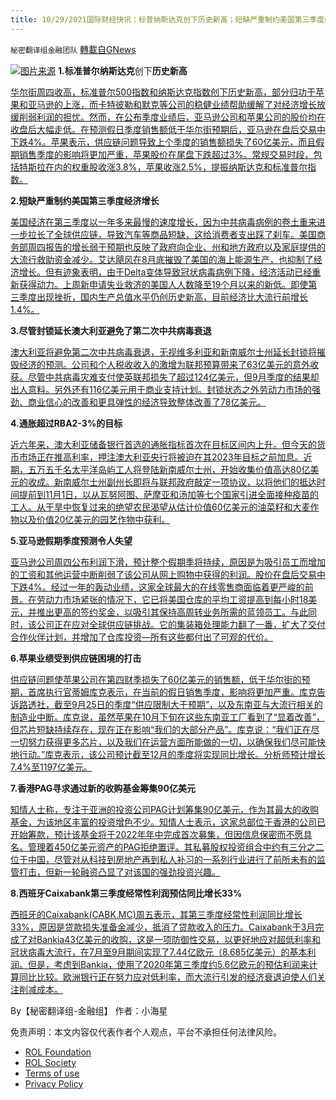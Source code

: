 ```yaml
---
title: 10/29/2021国际财经快讯：标普纳斯达克创下历史新高；短缺严重制约美国第三季度经济增长
---
```

`秘密翻译组金融团队` [轉載自GNews](https://gnews.org/zh-hans/1626176/)

![](https://assets.gnews.org/wp-content/uploads/2021/10/图片1-97.png)[图片来源](https://www.reuters.com/)
**1.标准普尔纳斯达克**创下**历史新高**

[华尔街周四收高，标准普尔500指数和纳斯达克指数创下历史新高，部分归功于苹果和亚马逊的上涨，而卡特彼勒和默克等公司的稳健业绩帮助缓解了对经济增长放缓削弱利润的担忧。然而，在公布季度业绩后，亚马逊公司和苹果公司的股价均在收盘后大幅走低。在预测假日季度销售额低于华尔街预期后，亚马逊在盘后交易中下跌4%。苹果表示，供应链问题导致上个季度的销售额损失了60亿美元，而且假期销售季度的影响将更加严重，苹果股价在尾盘下跌超过3%。常规交易时段，包括特斯拉在内的权重股收涨3.8%，苹果收涨2.5%，提振纳斯达克和标准普尔指数。](https://www.oann.com/futures-rise-on-positive-earnings-gdp-data-awaited/)

**2.短缺严重制约美国第三季度经济增长**

[美国经济在第三季度以一年多来最慢的速度增长，因为中共病毒病例的卷土重来进一步拉长了全球供应链，导致汽车等商品短缺，这给消费者支出踩了刹车。美国商务部周四报告的增长弱于预期也反映了政府向企业、州和地方政府以及家庭提供的大流行救助资金减少。艾达飓风在8月底摧毁了美国的海上能源生产，也抑制了经济增长。但有迹象表明，由于Delta变体导致冠状病毒病例下降，经济活动已经重新获得动力。上周新申请失业救济的美国人人数降至19个月以来的新低。即使第三季度出现挫折，国内生产总值水平仍创历史新高，目前经济比大流行前增长1.4%。](https://www.oann.com/delta-variant-likely-slammed-brakes-on-u-s-economic-growth-in-third-quarter/)

**3.尽管封锁延长澳大利亚避免了第二次****中共病毒****衰退**

[澳大利亚将避免第二次中共病毒衰退，无视维多利亚和新南威尔士州延长封锁将摧毁经济的预测。公司和个人税收收入的激增为联邦预算带来了63亿美元的意外收获。尽管中共病毒灾难支付使英联邦损失了超过124亿美元，但9月季度的结果却出人意料。另外还有116亿美元用于商业支持计划。封锁状态之外劳动力市场的强劲、商业信心的改善和更具弹性的经济导致整体改善了78亿美元。](https://www.skynews.com.au/business/finance/australia-avoids-second-covid19-recession-despite-extended-lockdowns/video/6faaf4338724442c544bead4f6bdb568)

**4.通胀超过RBA2-3%的目标**

[近六年来，澳大利亚储备银行首选的通胀指标首次在目标区间内上升。但今天的货币市场正在推高利率，押注澳大利亚央行将被迫在其2023年目标之前加息。近期，五万五千名太平洋岛屿工人将登陆新南威尔士州，开始收集价值高达80亿美元的收成。新南威尔士州副州长即将与联邦政府敲定一项协议，以将他们的抵达时间提前到11月1日，以从瓦努阿图、萨摩亚和汤加等七个国家引进全面接种疫苗的工人。从干旱中恢复过来的绝望农民渴望从估计价值60亿美元的油菜籽和大麦作物以及价值20亿美元的园艺作物中获利。](https://www.skynews.com.au/business/finance/inflation-breaches-rba-23-per-cent-target/video/71fc56b3ba1fa590533b2d1fda643f37)

**5.亚马逊假期季度预测令人失望**

[亚马逊公司周四公布利润下滑，预计整个假期季将持续，原因是为吸引员工而增加的工资和其他运营中断削弱了该公司从网上购物中获得的利润。股价在盘后交易中下跌4%。经过一年的轰动业绩，这家全球最大的在线零售商面临着更严峻的前景。在劳动力市场紧张的情况下，它已将美国仓库的平均工资提高到每小时18美元，并推出更高的签约奖金，以吸引其保持高周转业务所需的蓝领员工。与此同时，该公司正在应对全球供应链挑战。它的集装箱处理能力翻了一番，扩大了交付合作伙伴计划，并增加了仓库投资—所有这些都付出了可观的代价。](https://www.reuters.com/technology/amazons-holiday-quarter-forecast-disappoints-labor-supply-issues-mount-2021-10-28/)

**6.苹果业绩受到供应链困境的打击**

[供应链问题使苹果公司在第四财季损失了60亿美元的销售额，低于华尔街的预期，首席执行官蒂姆库克表示，在当前的假日销售季度，影响将更加严重。库克告诉路透社，截至9月25日的季度“供应限制大于预期”，以及东南亚与大流行相关的制造业中断。库克说，虽然苹果在10月下旬在这些东南亚工厂看到了“显着改善”，但芯片短缺持续存在，现在正在影响“我们的大部分产品”。库克说：“我们正在尽一切努力获得更多芯片，以及我们在运营方面所能做的一切，以确保我们尽可能快地行动。”库克表示，该公司预计截至12月的季度将实现同比增长。分析师预计增长7.4%至1197亿美元。](https://www.reuters.com/technology/apple-results-hit-by-supply-chain-woes-cook-says-holiday-quarter-impact-will-be-2021-10-28/)

**7.香港PAG寻求通过新的收购基金筹集90亿美元**

[知情人士称，专注于亚洲的投资公司PAG计划筹集90亿美元，作为其最大的收购基金，为该地区丰富的投资增色不少。知情人士表示，这家总部位于香港的公司已开始筹款，预计该基金将于2022年年中完成首次募集，但因信息保密而不愿具名。管理着450亿美元资产的PAG拒绝置评。其私募股权投资组合中约有三分之二位于中国，尽管对​​从科技到房地产再到私人补习的一系列行业进行了前所未有的监管打击，但新一轮融资凸显了对该国的强劲投资兴趣。](https://www.reuters.com/business/exclusive-hong-kongs-pag-seeking-raise-9-bln-with-new-buyout-fund-sources-2021-10-29/)

**8.西班牙Caixabank第三季度经常性利润预估同比增长33%**

[西班牙的Caixabank(CABK.MC)周五表示，其第三季度经常性利润同比增长33%，原因是贷款损失准备金减少，抵消了贷款收入的压力。Caixabank于3月完成了对Bankia43亿美元的收购，这是一项防御性交易，以更好地应对超低利率和冠状病毒大流行，在7月至9月期间实现了7.44亿欧元（8.685亿美元）的基本利润。但是，考虑到Bankia，使用了2020年第三季度约5.6亿欧元的预估利润来计算同比比较。欧洲银行正在努力应对低利率，而大流行引发的经济衰退迫使人们关注削减成本。](https://www.reuters.com/business/spains-caixabank-q3-recurrent-profit-pro-forma-rises-33-yy-lower-provisions-2021-10-29/)

By【秘密翻译组-金融组】
作者：小海星

 

免责声明：本文内容仅代表作者个人观点，平台不承担任何法律风险。

- [ROL Foundation](https://rolfoundation.org/)
- [ROL Society](https://rolsociety.org/)
- [Terms of use](https://gnews.org/terms-of-use-3/)
- [Privacy Policy](https://gnews.org/privacy-policy/)
